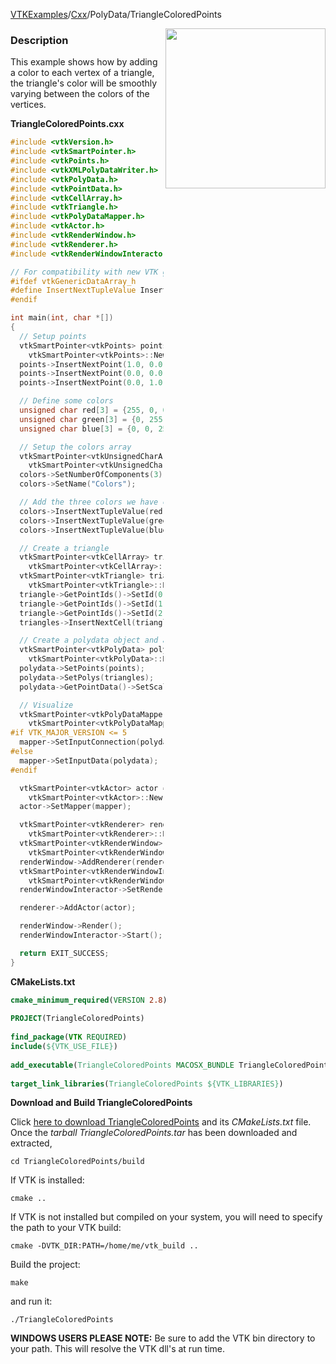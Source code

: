 [VTKExamples](/home/)/[Cxx](/Cxx)/PolyData/TriangleColoredPoints

<img align="right" src="https://github.com/lorensen/VTKExamples/blob/gh-pages/Testing/Baseline/PolyData/TestTriangleColoredPoints.png?raw=true" width="256" />

### Description
This example shows how by adding a color to each vertex of a triangle, the triangle's color will be smoothly varying between the colors of the vertices.

**TriangleColoredPoints.cxx**
```c++
#include <vtkVersion.h>
#include <vtkSmartPointer.h>
#include <vtkPoints.h>
#include <vtkXMLPolyDataWriter.h>
#include <vtkPolyData.h>
#include <vtkPointData.h>
#include <vtkCellArray.h>
#include <vtkTriangle.h>
#include <vtkPolyDataMapper.h>
#include <vtkActor.h>
#include <vtkRenderWindow.h>
#include <vtkRenderer.h>
#include <vtkRenderWindowInteractor.h>

// For compatibility with new VTK generic data arrays
#ifdef vtkGenericDataArray_h
#define InsertNextTupleValue InsertNextTypedTuple
#endif

int main(int, char *[])
{
  // Setup points
  vtkSmartPointer<vtkPoints> points =
    vtkSmartPointer<vtkPoints>::New();
  points->InsertNextPoint(1.0, 0.0, 0.0);
  points->InsertNextPoint(0.0, 0.0, 0.0);
  points->InsertNextPoint(0.0, 1.0, 0.0);

  // Define some colors
  unsigned char red[3] = {255, 0, 0};
  unsigned char green[3] = {0, 255, 0};
  unsigned char blue[3] = {0, 0, 255};

  // Setup the colors array
  vtkSmartPointer<vtkUnsignedCharArray> colors =
    vtkSmartPointer<vtkUnsignedCharArray>::New();
  colors->SetNumberOfComponents(3);
  colors->SetName("Colors");

  // Add the three colors we have created to the array
  colors->InsertNextTupleValue(red);
  colors->InsertNextTupleValue(green);
  colors->InsertNextTupleValue(blue);

  // Create a triangle
  vtkSmartPointer<vtkCellArray> triangles =
    vtkSmartPointer<vtkCellArray>::New();
  vtkSmartPointer<vtkTriangle> triangle =
    vtkSmartPointer<vtkTriangle>::New();
  triangle->GetPointIds()->SetId(0, 0);
  triangle->GetPointIds()->SetId(1, 1);
  triangle->GetPointIds()->SetId(2, 2);
  triangles->InsertNextCell(triangle);

  // Create a polydata object and add everything to it
  vtkSmartPointer<vtkPolyData> polydata =
    vtkSmartPointer<vtkPolyData>::New();
  polydata->SetPoints(points);
  polydata->SetPolys(triangles);
  polydata->GetPointData()->SetScalars(colors);

  // Visualize
  vtkSmartPointer<vtkPolyDataMapper> mapper =
    vtkSmartPointer<vtkPolyDataMapper>::New();
#if VTK_MAJOR_VERSION <= 5
  mapper->SetInputConnection(polydata->GetProducerPort());
#else
  mapper->SetInputData(polydata);
#endif

  vtkSmartPointer<vtkActor> actor =
    vtkSmartPointer<vtkActor>::New();
  actor->SetMapper(mapper);

  vtkSmartPointer<vtkRenderer> renderer =
    vtkSmartPointer<vtkRenderer>::New();
  vtkSmartPointer<vtkRenderWindow> renderWindow =
    vtkSmartPointer<vtkRenderWindow>::New();
  renderWindow->AddRenderer(renderer);
  vtkSmartPointer<vtkRenderWindowInteractor> renderWindowInteractor =
    vtkSmartPointer<vtkRenderWindowInteractor>::New();
  renderWindowInteractor->SetRenderWindow(renderWindow);

  renderer->AddActor(actor);

  renderWindow->Render();
  renderWindowInteractor->Start();

  return EXIT_SUCCESS;
}
```
**CMakeLists.txt**
```cmake
cmake_minimum_required(VERSION 2.8)
 
PROJECT(TriangleColoredPoints)
 
find_package(VTK REQUIRED)
include(${VTK_USE_FILE})
 
add_executable(TriangleColoredPoints MACOSX_BUNDLE TriangleColoredPoints.cxx)
 
target_link_libraries(TriangleColoredPoints ${VTK_LIBRARIES})
```

**Download and Build TriangleColoredPoints**

Click [here to download TriangleColoredPoints](https://github.com/lorensen/VTKWikiExamplesTarballs/raw/master/TriangleColoredPoints.tar) and its *CMakeLists.txt* file.
Once the *tarball TriangleColoredPoints.tar* has been downloaded and extracted,
```
cd TriangleColoredPoints/build 
```
If VTK is installed:
```
cmake ..
```
If VTK is not installed but compiled on your system, you will need to specify the path to your VTK build:
```
cmake -DVTK_DIR:PATH=/home/me/vtk_build ..
```
Build the project:
```
make
```
and run it:
```
./TriangleColoredPoints
```
**WINDOWS USERS PLEASE NOTE:** Be sure to add the VTK bin directory to your path. This will resolve the VTK dll's at run time.

